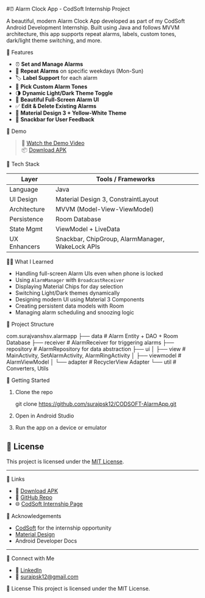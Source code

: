 
#⏰ Alarm Clock App - CodSoft Internship Project


A beautiful, modern Alarm Clock App developed as part of my CodSoft Android Development Internship.
Built using Java and follows MVVM architecture, this app supports repeat alarms, labels, custom tones, dark/light theme switching, and more.



📱 Features

- ⏰ **Set and Manage Alarms**
- 🔁 **Repeat Alarms** on specific weekdays (Mon-Sun)
- 🏷️ **Label Support** for each alarm
- 🎵 **Pick Custom Alarm Tones**
- 🌗 **Dynamic Light/Dark Theme Toggle**
- 📲 **Beautiful Full-Screen Alarm UI**
- ✅ **Edit & Delete Existing Alarms**
- 🎨 **Material Design 3 + Yellow-White Theme**
- 🧾 **Snackbar for User Feedback**

🎥 Demo

> 🔗 [Watch the Demo Video](https://www.linkedin.com/posts/surajvansh12_androiddevelopment-java-codsoft-activity-7344327874901917696-KzW7?utm_source=social_share_send&utm_medium=member_desktop_web&rcm=ACoAACcPeWEBxYjxM-NzM1rjVvCEA6sXbwvLGX0)  
> 📦 [Download APK](https://drive.google.com/file/d/1_Utzq7fLVBwi-f7-H8r3RANm4iW_MGgX/view?usp=sharing)



🧱 Tech Stack

| Layer        | Tools / Frameworks                                |
|--------------|---------------------------------------------------|
| Language     | Java                                               |
| UI Design    | Material Design 3, ConstraintLayout                |
| Architecture | MVVM (Model-View-ViewModel)                        |
| Persistence  | Room Database                                     |
| State Mgmt   | ViewModel + LiveData                              |
| UX Enhancers | Snackbar, ChipGroup, AlarmManager, WakeLock APIs  |



🧑‍💻 What I Learned

- Handling full-screen Alarm UIs even when phone is locked
- Using `AlarmManager` with `BroadcastReceiver`
- Displaying Material Chips for day selection
- Switching Light/Dark themes dynamically
- Designing modern UI using Material 3 Components
- Creating persistent data models with Room
- Managing alarm scheduling and snoozing logic



📂 Project Structure

com.surajvanshsv.alarmapp
├── data               # Alarm Entity + DAO + Room Database
├── receiver           # AlarmReceiver for triggering alarms
├── repository         # AlarmRepository for data abstraction
├── ui
│   ├── view           # MainActivity, SetAlarmActivity, AlarmRingActivity
│   ├── viewmodel      # AlarmViewModel
│   └── adapter        # RecyclerView Adapter
└── util               # Converters, Utils


🚀 Getting Started

1. Clone the repo

   
   git clone https://github.com/surajpsk12/CODSOFT-AlarmApp.git

2. Open in Android Studio

3. Run the app on a device or emulator


## 📄 License

This project is licensed under the [MIT License](LICENSE).

---

 🔗 Links

* 📱 [Download APK](https://drive.google.com/file/d/1_Utzq7fLVBwi-f7-H8r3RANm4iW_MGgX/view?usp=sharing)
* 🔗 [GitHub Repo](https://github.com/surajpsk12/CODSOFT-AlarmApp)
* 🌐 [CodSoft Internship Page](https://www.codsoft.in)


🙌 Acknowledgements

* [CodSoft](https://www.codsoft.in) for the internship opportunity
* [Material Design](https://m3.material.io/)
* Android Developer Docs

---

👋 Connect with Me

* 🔗 [LinkedIn](https://www.linkedin.com/in/surajpsk12)
* 💌 [surajpsk12@gmail.com](mailto:sk658139@gmail.com)


📄 License
This project is licensed under the MIT License.

